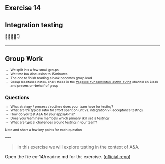 <!-- markdownlint-disable MD033 MD028-->

## Exercise 14

## Integration testing

👷‍♀️👷‍♂️👇

---

## Group Work

<div style="font-size:0.75em">

* We split into a few small groups
* We time box discussion to 15 minutes
* The one to finish reading a book becomes group lead
* Group lead takes notes, share these in the [#appsec-fundamentals-authn-authz](https://equinor.slack.com/archives/C051G3JV7NE) channel on Slack and present on-behalf of group

</p>

## Questions

* What strategy / process / routines does your team have for testing?
* What are the typical ratio for effort spent on unit vs. integration vs. acceptance testing?
* How do you test A&A for your apps/API's?
* Does your team have members which primary skill set is testing?
* What are typical challenges around testing in your team?

Note and share a few key points for each question.

</div>
---

> In this exercise we will explore testing in the context of A&A.

Open the file ex-14/readme.md for the exercise. ([official repo](https://github.com/equinor/appsec-fundamentals-authn-authz/blob/main/ex-14/readme.md))
